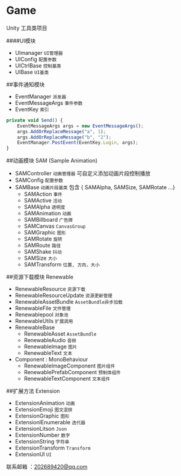 # Game
Unity 工具类项目

####UI模块
+ UImanager `UI管理器`
+ UIConfig `配置参数`
+ UICtrlBase `控制基类`
+ UIBase `UI基类`

##事件通知模块
- EventManager `派发器`
- EventMessageArgs `事件参数`
- EventKey `索引`
```javascript
private void Send() {
    EventMessageArgs args = new EventMessageArgs();
    args.AddOrReplaceMessage("a", 1);
    args.AddOrReplaceMessage("b", "2");
    EventManager.PostEvent(EventKey.Login, args);
}
```

##动画模块 SAM (Sample Animation)
+ SAMController `动画管理器` 可自定义添加动画片段控制播放
+ SAMConfig `配置参数`
+ SAMBase `动画片段基类` 包含 { SAMAlpha, SAMSize, SAMRotate ...}
  + SAMAction `事件`
  + SAMActive `活动`
  + SAMAlpha `透明度`
  + SAMAnimation `动画`
  + SAMBillboard `广告牌`
  + SAMCanvas `CanvasGroup`
  + SAMGraphic `图形`
  + SAMRotate `旋转`
  + SAMRoute `路径`
  + SAMShake `抖动`
  + SAMSize `大小`
  + SAMTransform `位置, 方向，大小`

##资源下载模块 Renewable
+ RenewableResource `资源下载`
+ RenewableResourceUpdate `资源更新管理`
+ RenewableAssetBundle  `AssetBundle异步加载`
+ RenewableFile `文件管理`
+ Renewablepool `对象池`
+ RenewableUtils `扩展调用`
+ RenewableBase
  + RenewableAsset `AssetBundle`
  + RenewableAudio `音频`
  + Renewablelmage  `图片`
  + RenewableText  `文本`
+ Component : MonoBehaviour
  + RenewablelmageComponent `图片组件`
  + RenewablePrefabComponent `预制体组件`
  + RenewableTextComponent `文本组件`

##扩展方法 Extension
- ExtensionAnimation `动画`
- ExtensionEmoji `图文混排`
- ExtensionGraphic `图形`
- ExtensionlEnumerable `迭代器`
- ExtensionLitson `Json`
- ExtensionNumber `数字`
- ExtensionString `字符串`
- ExtensionTransform `Transform`
- ExtensionUl `UI`

联系邮箱 ：202689420@qq.com








